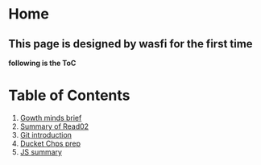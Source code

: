 # Home
## This page is designed by wasfi for the first time

**following is the ToC**
<br>
# Table of Contents
1. [Gowth minds brief](GM.md)
1. [Summary of Read02](Summary.md)
1. [Git introduction](Git_intro.md)
1. [Ducket Chps prep](Ducketprep.md)
1. [JS summary](JS_sum.md)